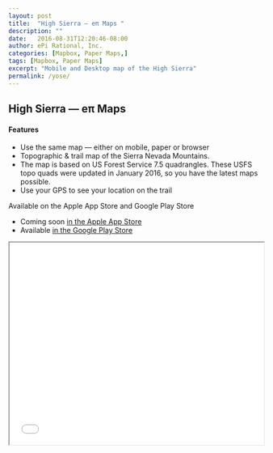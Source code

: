 ```yaml
---
layout: post
title:  "High Sierra — eπ Maps "
description: ""
date:   2016-08-31T12:20:46-08:00
author: ePi Rational, Inc.
categories: [Mapbox, Paper Maps,]
tags: [Mapbox, Paper Maps]
excerpt: "Mobile and Desktop map of the High Sierra"
permalink: /yose/
---
```


## High Sierra — eπ Maps

#### Features
* Use the same map — either on mobile, paper or browser
* Topographic & trail map of the Sierra Nevada Mountains.
* The map is based on US Forest Service 7.5 quadrangles. These USFS topo quads were updated in January 2016, so you have the latest maps possible.
* Use your GPS to see your location on the trail

Available on the Apple App Store and Google Play Store

* Coming soon [in the Apple App Store][ios]
* Available [in the Google Play Store][android]

<iframe width = "100%" height = "400" src="/yose/map">
  <p>Your browser does not support iframes.</p>
</iframe>

[ios]:      https://itunes.apple.com/us/developer/epi-rational-inc./id416401310
[android]:  https://play.google.com/store/apps/details?id=com.roblabs.papermaps.usfs.sierra

[tsg]:  http://www.timestampgenerator.com
